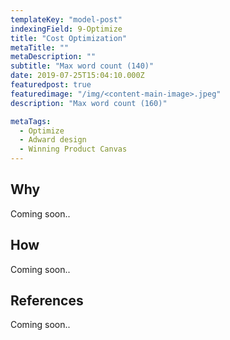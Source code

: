 ```yaml
---
templateKey: "model-post"
indexingField: 9-Optimize
title: "Cost Optimization"
metaTitle: ""
metaDescription: ""
subtitle: "Max word count (140)"
date: 2019-07-25T15:04:10.000Z
featuredpost: true
featuredimage: "/img/<content-main-image>.jpeg"
description: "Max word count (160)"

metaTags:
  - Optimize
  - Adward design
  - Winning Product Canvas
---
```


## Why
Coming soon..

## How
Coming soon..

## References
Coming soon..
